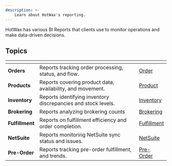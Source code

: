```yaml
---
description: >-
    Learn about HotWax's reporting.
---
```

HotWax has various BI Reports that clients use to monitor operations and make data-driven decisions.


## Topics

<table data-view="cards">
  <thead>
    <tr>
      <th></th>
      <th></th>
      <th data-hidden data-card-target data-type="content-ref"></th>
    </tr>
  </thead>
  <tbody>
    <tr>
      <td><strong>Orders</strong></td>
      <td>Reports tracking order processing, status, and flow.</td>
      <td><a href="reports/order.md">Order</a></td>
    </tr>
    <tr>
      <td><strong>Products</strong></td>
      <td>Reports covering product data, availability, and movement.</td>
      <td><a href="reports/product.md">Product</a></td>
    </tr>
    <tr>
      <td><strong>Inventory</strong></td>
      <td>Reports identifying inventory discrepancies and stock levels.</td>
      <td><a href="reports/inventory">Inventory</a></td>
    </tr>
    <tr>
      <td><strong>Brokering</strong></td>
      <td>Reports analyzing brokering counts</td>
      <td><a href="reports/brokering.md">Brokering</a></td>
    </tr>
    <tr>
      <td><strong>Fulfillment</strong></td>
      <td>Reports on fulfillment efficiency and order completion.</td>
      <td><a href="report/fulfillment.md">Fulfillment</a></td>
    </tr>
    <tr>
      <td><strong>NetSuite</strong></td>
      <td>Reports monitoring NetSuite sync status and issues.</td>
      <td><a href="report/netsuite.md">NetSuite</a></td>
    </tr>
      <tr>
      <td><strong>Pre-Order</strong></td>
      <td>Reports tracking pre-order fulfillment, and trends.</td>
      <td><a href="report/pre-order.md">Pre-Order</a></td>
    </tr>
  </tbody>
</table>
